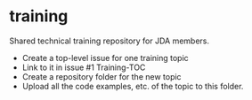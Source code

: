 # training

Shared technical training repository for JDA members.
- Create a top-level issue for one training topic
- Link to it in issue #1 Training-TOC
- Create a repository folder for the new topic
- Upload all the code examples, etc. of the topic to this folder.
